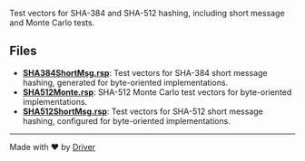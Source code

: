 <!--------------------------------------------------------------------------------->
<!-- IMPORTANT: This file is auto-generated by Driver (https://driver.ai). -------->
<!-- Manual edits may be overwritten on future commits. --------------------------->
<!--------------------------------------------------------------------------------->

Test vectors for SHA-384 and SHA-512 hashing, including short message and Monte Carlo tests.


## Files
- **[SHA384ShortMsg.rsp](SHA384ShortMsg.rsp.md)**: Test vectors for SHA-384 short message hashing, generated for byte-oriented implementations.
- **[SHA512Monte.rsp](SHA512Monte.rsp.md)**: SHA-512 Monte Carlo test vectors for byte-oriented implementations.
- **[SHA512ShortMsg.rsp](SHA512ShortMsg.rsp.md)**: Test vectors for SHA-512 short message hashing, configured for byte-oriented implementations.

---
Made with ❤️ by [Driver](https://www.driver.ai/)